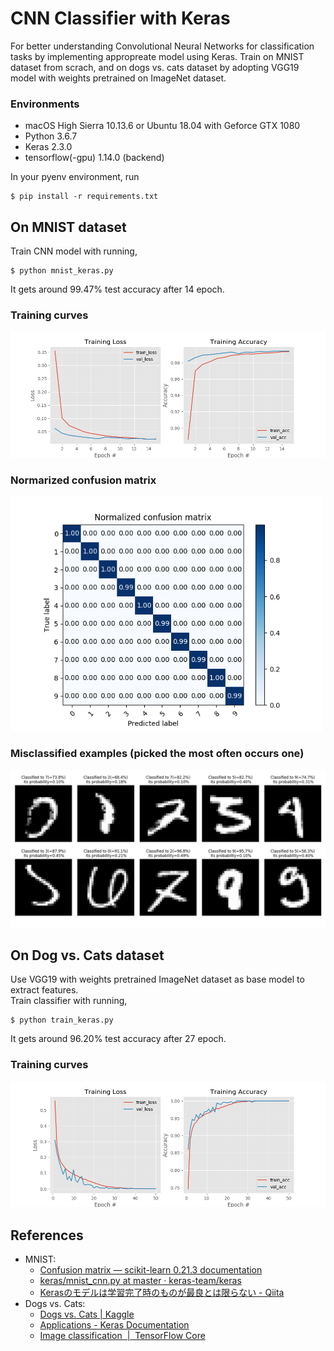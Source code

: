 # CNN Classifier with Keras
For better understanding Convolutional Neural Networks for classification tasks by implementing appropreate model using Keras.
Train on MNIST dataset from scrach, and on dogs vs. cats dataset by adopting VGG19 model with weights pretrained on ImageNet dataset.  


### Environments
- macOS High Sierra 10.13.6 or Ubuntu 18.04 with Geforce GTX 1080
- Python 3.6.7
- Keras 2.3.0
- tensorflow(-gpu) 1.14.0 (backend)

In your pyenv environment, run 
```
$ pip install -r requirements.txt
```

## On MNIST dataset
Train CNN model with running,
```
$ python mnist_keras.py
```
It gets around 99.47% test accuracy after 14 epoch.

### Training curves
![training curves](mnist/results/trial5_training_curves.png)

### Normarized confusion matrix

<img src="mnist/results/trial5_confusion_matrix.png" width="500px">

### Misclassified examples (picked the most often occurs one)

<img src="mnist/results/trial5_misclassification.png" width="700px">


## On Dog vs. Cats dataset
Use VGG19 with weights pretrained ImageNet dataset as base model to extract features.  
Train classifier with running,
```
$ python train_keras.py
```
It gets around 96.20% test accuracy after 27 epoch.

### Training curves
![training curves](dogs-vs-cats/results/trial2_training_curves.png)



## References
- MNIST:
    - [Confusion matrix — scikit-learn 0.21.3 documentation](https://scikit-learn.org/stable/auto_examples/model_selection/plot_confusion_matrix.html#sphx-glr-auto-examples-model-selection-plot-confusion-matrix-py)
    - [keras/mnist_cnn.py at master · keras-team/keras](https://github.com/keras-team/keras/blob/master/examples/mnist_cnn.py)
    - [Kerasのモデルは学習完了時のものが最良とは限らない - Qiita](https://qiita.com/cvusk/items/7bcd3bc2e82bb45c9e9c)
- Dogs vs. Cats:
    - [Dogs vs. Cats | Kaggle](https://www.kaggle.com/c/dogs-vs-cats/data)
    - [Applications - Keras Documentation](https://keras.io/applications/#vgg19)
    - [Image classification  |  TensorFlow Core](https://www.tensorflow.org/tutorials/images/classification)
